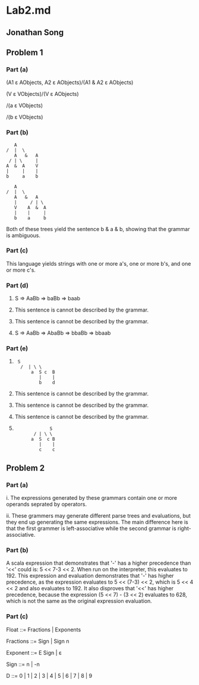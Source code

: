 # Lab2.md

## Jonathan Song

## Problem 1

### Part (a)

(A1 ε AObjects,  A2 ε AObjects)/(A1 & A2 ε AObjects)

(V ε VObjects)/(V ε AObjects)

/(a ε VObjects)

/(b ε VObjects)

	
### Part (b)

	   A				
	/  |  \
       A   &   A
     / | \     |
    A  &  A    V   	
    |	  |    |
    b     a    b

	   A
	/  |  \
       A   &   A
       |     / | \
       V    A  &  A
       |    |     |
       b    a     b
	
<p>
Both of these trees yield the sentence b & a & b, showing that the 
grammar is ambiguous. 
</p>
	
### Part (c) 

<p>
This language yields strings with one or more a's, one or more b's, and
one or more c's. 
</p>	

### Part (d)

<p>

1) S => AaBb => baBb => baab 

2) This sentence is cannot be described by the grammar. 

3) This sentence is cannot be described by the grammar. 

4) S => AaBb => AbaBb => bbaBb => bbaab 

</p>

### Part (e)

<p>

1) 		S
	     /	| \ \
             a  S c  B
                |    |
                b    d


2) This sentence is cannot be described by the grammar.

3) This sentence is cannot be described by the grammar.

4) This sentence is cannot be described by the grammar.

5)		            S
			  / | \ \
			 a  S  c B
			    |    |
			    c    c

</p>
	
## Problem 2

### Part (a)

<p>

i. The expressions generated by these grammars contain one or more
operands seprated by operators.

ii. These grammers may generate different parse trees and evaluations,
but they end up generating the same expressions. The main difference 
here is that the first grammer is left-associative while the second
grammar is right-associative.

</p>


### Part (b)

<p>

A scala expression that demonstrates that '-' has a higher precedence
than '<<' could is: 5 << 7-3 << 2. When run on the interpreter, this 
evaluates to 192. This expression and evaluation demonstrates that 
'-' has higher precedence, as the expression evaluates to 
5 << (7-3) << 2, which is 5 << 4 << 2 and also evaluates to 192. It also
disproves that '<<' has higher precedence, because the expression
(5 << 7) - (3 << 2) evaluates to 628, which is not the same as the 
original expression evaluation. 

</p>


### Part (c)

<p>

Float ::= Fractions | Exponents

Fractions ::= Sign | Sign n 

Exponent ::= E Sign | ε

Sign ::= n | -n

D ::= 0 | 1 | 2 | 3 | 4 | 5 | 6 | 7 | 8 | 9 

</p>
